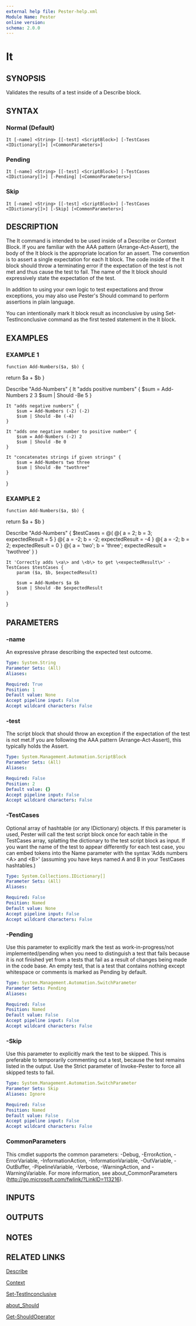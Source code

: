 ```yaml
---
external help file: Pester-help.xml
Module Name: Pester
online version:
schema: 2.0.0
---
```


# It

## SYNOPSIS

Validates the results of a test inside of a Describe block.

## SYNTAX

### Normal (Default)

```
It [-name] <String> [[-test] <ScriptBlock>] [-TestCases <IDictionary[]>] [<CommonParameters>]
```

### Pending

```
It [-name] <String> [[-test] <ScriptBlock>] [-TestCases <IDictionary[]>] [-Pending] [<CommonParameters>]
```

### Skip

```
It [-name] <String> [[-test] <ScriptBlock>] [-TestCases <IDictionary[]>] [-Skip] [<CommonParameters>]
```

## DESCRIPTION

The It command is intended to be used inside of a Describe or Context Block.
If you are familiar with the AAA pattern (Arrange-Act-Assert), the body of
the It block is the appropriate location for an assert.
The convention is to
assert a single expectation for each It block.
The code inside of the It block
should throw a terminating error if the expectation of the test is not met and
thus cause the test to fail.
The name of the It block should expressively state
the expectation of the test.

In addition to using your own logic to test expectations and throw exceptions,
you may also use Pester's Should command to perform assertions in plain language.

You can intentionally mark It block result as inconclusive by using Set-TestInconclusive
command as the first tested statement in the It block.

## EXAMPLES

### EXAMPLE 1

```
function Add-Numbers($a, $b) {
```

return $a + $b
}

Describe "Add-Numbers" {
It "adds positive numbers" {
$sum = Add-Numbers 2 3
        $sum | Should -Be 5
}

    It "adds negative numbers" {
        $sum = Add-Numbers (-2) (-2)
        $sum | Should -Be (-4)
    }

    It "adds one negative number to positive number" {
        $sum = Add-Numbers (-2) 2
        $sum | Should -Be 0
    }

    It "concatenates strings if given strings" {
        $sum = Add-Numbers two three
        $sum | Should -Be "twothree"
    }

}

### EXAMPLE 2

```
function Add-Numbers($a, $b) {
```

return $a + $b
}

Describe "Add-Numbers" {
\$testCases = @(
@{ a = 2; b = 3; expectedResult = 5 }
@{ a = -2; b = -2; expectedResult = -4 }
@{ a = -2; b = 2; expectedResult = 0 }
@{ a = 'two'; b = 'three'; expectedResult = 'twothree' }
)

    It 'Correctly adds \<a\> and \<b\> to get \<expectedResult\>' -TestCases $testCases {
        param ($a, $b, $expectedResult)

        $sum = Add-Numbers $a $b
        $sum | Should -Be $expectedResult
    }

}

## PARAMETERS

### -name

An expressive phrase describing the expected test outcome.

```yaml
Type: System.String
Parameter Sets: (All)
Aliases:

Required: True
Position: 1
Default value: None
Accept pipeline input: False
Accept wildcard characters: False
```

### -test

The script block that should throw an exception if the
expectation of the test is not met.If you are following the
AAA pattern (Arrange-Act-Assert), this typically holds the
Assert.

```yaml
Type: System.Management.Automation.ScriptBlock
Parameter Sets: (All)
Aliases:

Required: False
Position: 2
Default value: {}
Accept pipeline input: False
Accept wildcard characters: False
```

### -TestCases

Optional array of hashtable (or any IDictionary) objects.
If this parameter is used,
Pester will call the test script block once for each table in the TestCases array,
splatting the dictionary to the test script block as input.
If you want the name of
the test to appear differently for each test case, you can embed tokens into the Name
parameter with the syntax 'Adds numbers \<A\> and \<B\>' (assuming you have keys named A and B
in your TestCases hashtables.)

```yaml
Type: System.Collections.IDictionary[]
Parameter Sets: (All)
Aliases:

Required: False
Position: Named
Default value: None
Accept pipeline input: False
Accept wildcard characters: False
```

### -Pending

Use this parameter to explicitly mark the test as work-in-progress/not implemented/pending when you
need to distinguish a test that fails because it is not finished yet from a tests
that fail as a result of changes being made in the code base.
An empty test, that is a
test that contains nothing except whitespace or comments is marked as Pending by default.

```yaml
Type: System.Management.Automation.SwitchParameter
Parameter Sets: Pending
Aliases:

Required: False
Position: Named
Default value: False
Accept pipeline input: False
Accept wildcard characters: False
```

### -Skip

Use this parameter to explicitly mark the test to be skipped.
This is preferable to temporarily
commenting out a test, because the test remains listed in the output.
Use the Strict parameter
of Invoke-Pester to force all skipped tests to fail.

```yaml
Type: System.Management.Automation.SwitchParameter
Parameter Sets: Skip
Aliases: Ignore

Required: False
Position: Named
Default value: False
Accept pipeline input: False
Accept wildcard characters: False
```

### CommonParameters

This cmdlet supports the common parameters: -Debug, -ErrorAction, -ErrorVariable, -InformationAction, -InformationVariable, -OutVariable, -OutBuffer, -PipelineVariable, -Verbose, -WarningAction, and -WarningVariable.
For more information, see about_CommonParameters (http://go.microsoft.com/fwlink/?LinkID=113216).

## INPUTS

## OUTPUTS

## NOTES

## RELATED LINKS

[Describe](Describe.md)

[Context](Context.md)

[Set-TestInconclusive](Set-TestInconclusive.md)

[about_Should](about_Should.md)

[Get-ShouldOperator](Get-ShouldOperator.md)

